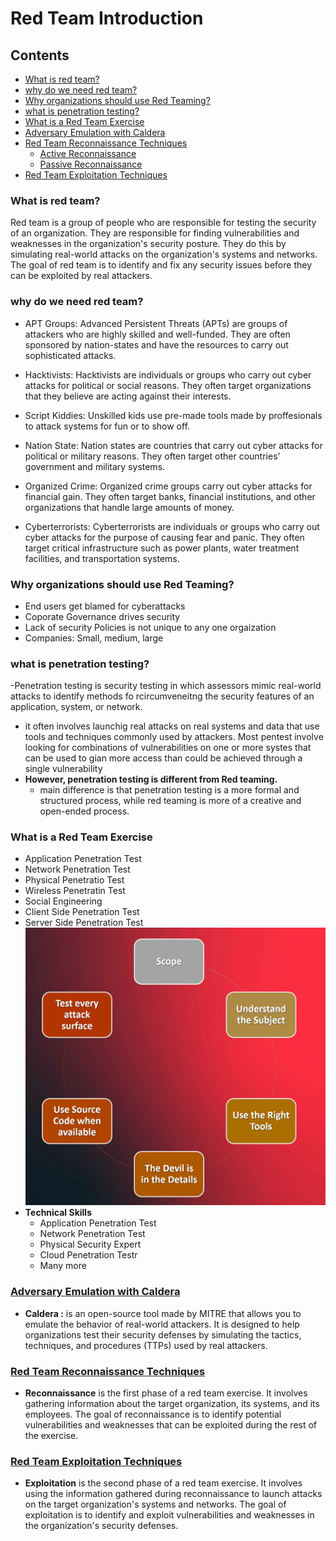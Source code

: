 # Red Team Introduction

## Contents
- [What is red team?](#what-is-red-team)
- [why do we need red team?](#why-do-we-need-red-team)
- [Why organizations should use Red Teaming?](#why-organizations-should-use-red-teaming)
- [what is penetration testing?](#what-is-penetration-testing)
- [What is a Red Team Exercise](#what-is-a-red-team-exercise)
- [Adversary Emulation with Caldera](#adversary-emulation-with-caldera)
- [Red Team Reconnaissance Techniques](#red-team-reconnaissance-techniques)
    - [Active Reconnaissance](/Red%20Team/Reconnaissance_Technique.md#active-reconnaissance)
    - [Passive Reconnaissance](/Red%20Team/Reconnaissance_Technique.md#passive-reconnaissance)
- [Red Team Exploitation Techniques](#red-team-exploitation-techniques)


### What is red team?

Red team is a group of people who are responsible for testing the security of an organization. They are responsible for finding vulnerabilities and weaknesses in the organization's security posture. They do this by simulating real-world attacks on the organization's systems and networks. The goal of red team is to identify and fix any security issues before they can be exploited by real attackers.


### why do we need red team?

 - APT Groups: Advanced Persistent Threats (APTs) are groups of attackers who are highly skilled and well-funded. They are often sponsored by nation-states and have the resources to carry out sophisticated attacks.

 - Hacktivists: Hacktivists are individuals or groups who carry out cyber attacks for political or social reasons. They often target organizations that they believe are acting against their interests. 

 - Script Kiddies: Unskilled kids use pre-made tools made by proffesionals to attack systems for fun or to show off.

 - Nation State: Nation states are countries that carry out cyber attacks for political or military reasons. They often target other countries' government and military systems.

 - Organized Crime: Organized crime groups carry out cyber attacks for financial gain. They often target banks, financial institutions, and other organizations that handle large amounts of money.

 - Cyberterrorists: Cyberterrorists are individuals or groups who carry out cyber attacks for the purpose of causing fear and panic. They often target critical infrastructure such as power plants, water treatment facilities, and transportation systems.


### Why organizations should use Red Teaming?

- End users get blamed for cyberattacks
- Coporate Governance drives security
- Lack of security Policies is not unique to any one orgaization
- Companies: Small, medium, large


### what is penetration testing?

-Penetration testing is security testing in which assessors mimic real-world attacks to identify methods fo rcircumveneitng the security features of an application, system, or network.
- it often involves launchig real attacks on real systems and data that use tools and techniques commonly used by attackers. Most pentest involve looking for combinations of vulnerabilities on one or more systes that can be used to gian more access than could be achieved through a single vulnerability 
- **However, penetration testing is different from Red teaming.**
    - main difference is that penetration testing is a more formal and structured process, while red teaming is more of a creative and open-ended process.


### What is a Red Team Exercise

- Application Penetration Test
- Network Penetration Test
- Physical Penetratio Test
- Wireless Penetratin Test
- Social Engineering
- Client Side Penetration Test
- Server Side Penetration Test
![alt text](image1.png)
- **Technical Skills**
    - Application Penetration Test
    - Network Penetration Test
    - Physical Security Expert
    - Cloud Penetration Testr
    - Many more

### [Adversary Emulation with Caldera](/RCDU%20CyberSec/Adversary_Emulation_with_Caldera.md)

- **Caldera :** is an open-source tool made by MITRE that allows you to emulate the behavior of real-world attackers. It is designed to help organizations test their security defenses by simulating the tactics, techniques, and procedures (TTPs) used by real attackers.

### [Red Team Reconnaissance Techniques](/Red%20Team/Reconnaissance_Technique.md)
- **Reconnaissance** is the first phase of a red team exercise. It involves gathering information about the target organization, its systems, and its employees. The goal of reconnaissance is to identify potential vulnerabilities and weaknesses that can be exploited during the rest of the exercise.

### [Red Team Exploitation Techniques](/Red%20Team/Exploitation_Technique.md)
- **Exploitation** is the second phase of a red team exercise. It involves using the information gathered during reconnaissance to launch attacks on the target organization's systems and networks. The goal of exploitation is to identify and exploit vulnerabilities and weaknesses in the organization's security defenses.
